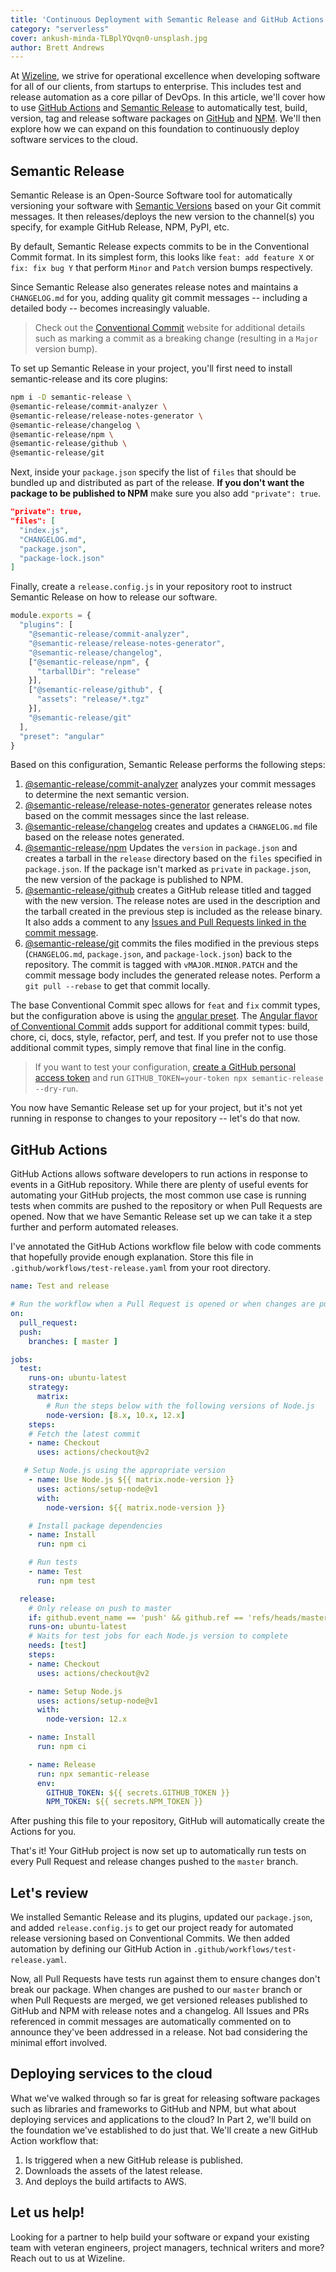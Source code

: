 ```yaml
---
title: 'Continuous Deployment with Semantic Release and GitHub Actions'
category: "serverless"
cover: ankush-minda-TLBplYQvqn0-unsplash.jpg
author: Brett Andrews
---
```


At <a href="https://www.wizeline.com/" target="_blank">Wizeline</a>, we strive for operational excellence when developing software for all of our clients, from startups to enterprise. This includes test and release automation as a core pillar of DevOps. In this article, we'll cover how to use <a href="https://github.com/features/actions" target="_blank">GitHub Actions</a> and <a href="https://semantic-release.gitbook.io/semantic-release/" target="_blank">Semantic Release</a> to automatically test, build, version, tag and release software packages on <a href="https://github.com/" target="_blank">GitHub</a> and <a href="npmjs.com" target="_blank">NPM</a>. We'll then explore how we can expand on this foundation to continuously deploy software services to the cloud.

## Semantic Release

Semantic Release is an Open-Source Software tool for automatically versioning your software with <a href="https://semver.org/" target="_blank">Semantic Versions</a> based on your Git commit messages. It then releases/deploys the new version to the channel(s) you specify, for example GitHub Release, NPM, PyPI, etc.

By default, Semantic Release expects commits to be in the Conventional Commit format. In its simplest form, this looks like `feat: add feature X` or `fix: fix bug Y` that perform `Minor` and `Patch` version bumps respectively.

Since Semantic Release also generates release notes and maintains a `CHANGELOG.md` for you, adding quality git commit messages -- including a detailed body -- becomes increasingly valuable.

> Check out the <a href="https://www.conventionalcommits.org" target="_blank">Conventional Commit</a> website for additional details such as marking a commit as a breaking change (resulting in a `Major` version bump).

To set up Semantic Release in your project, you'll first need to install semantic-release and its core plugins:

```bash
npm i -D semantic-release \
@semantic-release/commit-analyzer \
@semantic-release/release-notes-generator \
@semantic-release/changelog \
@semantic-release/npm \
@semantic-release/github \
@semantic-release/git
```

Next, inside your `package.json` specify the list of `files` that should be bundled up and distributed as part of the release. **If you don't want the package to be published to NPM** make sure you also add `"private": true`.

```json
"private": true,
"files": [
  "index.js",
  "CHANGELOG.md",
  "package.json",
  "package-lock.json"
]
```

Finally, create a `release.config.js` in your repository root to instruct Semantic Release on how to release our software.

```javascript
module.exports = {
  "plugins": [
    "@semantic-release/commit-analyzer",
    "@semantic-release/release-notes-generator",
    "@semantic-release/changelog",
    ["@semantic-release/npm", {
      "tarballDir": "release"
    }],
    ["@semantic-release/github", {
      "assets": "release/*.tgz"
    }],
    "@semantic-release/git"
  ],
  "preset": "angular"
}
```

Based on this configuration, Semantic Release performs the following steps:

1. <a href="https://github.com/semantic-release/commit-analyzer" target="_blank">@semantic-release/commit-analyzer</a> analyzes your commit messages to determine the next semantic version.
2. <a href="https://github.com/semantic-release/release-notes-generator" target="_blank">@semantic-release/release-notes-generator</a> generates release notes based on the commit messages since the last release.
3. <a href="https://github.com/semantic-release/changelog" target="_blank">@semantic-release/changelog</a> creates and updates a `CHANGELOG.md` file based on the release notes generated.
4. <a href="https://github.com/semantic-release/npm" target="_blank">@semantic-release/npm</a> Updates the `version` in `package.json` and creates a tarball in the `release` directory based on the `files` specified in `package.json`. If the package isn't marked as `private` in `package.json`, the new version of the package is published to NPM.
5. <a href="https://github.com/semantic-release/github" target="_blank">@semantic-release/github</a> creates a GitHub release titled and tagged with the new version. The release notes are used in the description and the tarball created in the previous step is included as the release binary. It also adds a comment to any <a href="https://help.github.com/en/github/managing-your-work-on-github/linking-a-pull-request-to-an-issue#linking-a-pull-request-to-an-issue-using-a-keyword" target="_blank">Issues and Pull Requests linked in the commit message</a>.
6. <a href="https://github.com/semantic-release/git" target="_blank">@semantic-release/git</a> commits the files modified in the previous steps (`CHANGELOG.md`, `package.json`, and `package-lock.json`) back to the repository. The commit is tagged with `vMAJOR.MINOR.PATCH` and the commit message body includes the generated release notes. Perform a `git pull --rebase` to get that commit locally.

The base Conventional Commit spec allows for `feat` and `fix` commit types, but the configuration above is using the <a href="https://github.com/conventional-changelog/conventional-changelog/blob/master/packages/conventional-changelog-angular/index.js#L14" target="_blank">angular preset</a>. The <a href="https://github.com/angular/angular/blob/22b96b9/CONTRIBUTING.md#-commit-message-guidelines" target="_blank">Angular flavor of Conventional Commit</a> adds support for additional commit types: build, chore, ci, docs, style, refactor, perf, and test. If you prefer not to use those additional commit types, simply remove that final line in the config.

> If you want to test your configuration, <a href="https://github.com/settings/tokens" target="_blank">create a GitHub personal access token</a> and run `GITHUB_TOKEN=your-token npx semantic-release --dry-run`.

You now have Semantic Release set up for your project, but it's not yet running in response to changes to your repository -- let's do that now.

## GitHub Actions

GitHub Actions allows software developers to run actions in response to events in a GitHub repository. While there are plenty of useful events for automating your GitHub projects, the most common use case is running tests when commits are pushed to the repository or when Pull Requests are opened. Now that we have Semantic Release set up we can take it a step further and perform automated releases.

I've annotated the GitHub Actions workflow file below with code comments that hopefully provide enough explanation. Store this file in `.github/workflows/test-release.yaml` from your root directory.

```yaml
name: Test and release

# Run the workflow when a Pull Request is opened or when changes are pushed to master
on:
  pull_request:
  push:
    branches: [ master ]

jobs:
  test:
    runs-on: ubuntu-latest
    strategy:
      matrix:
        # Run the steps below with the following versions of Node.js
        node-version: [8.x, 10.x, 12.x]
    steps:
    # Fetch the latest commit
    - name: Checkout
      uses: actions/checkout@v2

   # Setup Node.js using the appropriate version
    - name: Use Node.js ${{ matrix.node-version }}
      uses: actions/setup-node@v1
      with:
        node-version: ${{ matrix.node-version }}

    # Install package dependencies
    - name: Install
      run: npm ci

    # Run tests
    - name: Test
      run: npm test

  release:
    # Only release on push to master
    if: github.event_name == 'push' && github.ref == 'refs/heads/master'
    runs-on: ubuntu-latest
    # Waits for test jobs for each Node.js version to complete
    needs: [test]
    steps:
    - name: Checkout
      uses: actions/checkout@v2

    - name: Setup Node.js
      uses: actions/setup-node@v1
      with:
        node-version: 12.x

    - name: Install
      run: npm ci

    - name: Release
      run: npx semantic-release
      env:
        GITHUB_TOKEN: ${{ secrets.GITHUB_TOKEN }}
        NPM_TOKEN: ${{ secrets.NPM_TOKEN }}
```

After pushing this file to your repository, GitHub will automatically create the Actions for you.

That's it! Your GitHub project is now set up to automatically run tests on every Pull Request and release changes pushed to the `master` branch.

## Let's review

We installed Semantic Release and its plugins, updated our `package.json`, and added `release.config.js` to get our project ready for automated release versioning based on Conventional Commits. We then added automation by defining our GitHub Action in `.github/workflows/test-release.yaml`.

Now, all Pull Requests have tests run against them to ensure changes don't break our package. When changes are pushed to our `master` branch or when Pull Requests are merged, we get versioned releases published to GitHub and NPM with release notes and a changelog. All Issues and PRs referenced in commit messages are automatically commented on to announce they've been addressed in a release. Not bad considering the minimal effort involved.

## Deploying services to the cloud

What we've walked through so far is great for releasing software packages such as libraries and frameworks to GitHub and NPM, but what about deploying services and applications to the cloud? In Part 2, we'll build on the foundation we've established to do just that. We'll create a new GitHub Action workflow that:

1. Is triggered when a new GitHub release is published.
2. Downloads the assets of the latest release.
3. And deploys the build artifacts to AWS.

## Let us help!

Looking for a partner to help build your software or expand your existing team with veteran engineers, project managers, technical writers and more? Reach out to us at Wizeline.